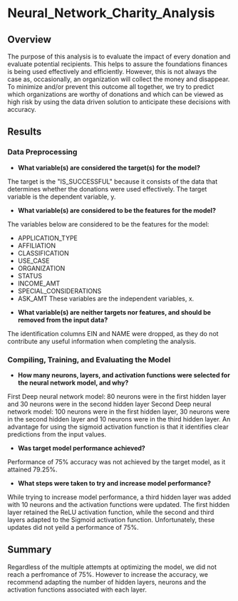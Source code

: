 # Neural_Network_Charity_Analysis

## Overview
The purpose of this analysis is to evaluate the impact of every donation and evaluate potential recipients. This helps to assure the foundations finances is being used effectively and efficiently. However, this is not always the case as, occasionally, an organization will collect the money and disappear. To minimize and/or prevent this outcome all together, we try to predict which organizations are worthy of donations and which can be viewed as high risk by using the data driven solution to anticipate these decisions with accuracy.

## Results

### Data Preprocessing
* **What variable(s) are considered the target(s) for the model?** 

The target is the "IS_SUCCESSFUL" because it consists of the data that determines whether the donations were used effectively. The target variable is the dependent variable, y.  

* **What variable(s) are considered to be the features for the model?** 

The variables below are considered to be the features for the model: 
- APPLICATION_TYPE
- AFFILIATION
- CLASSIFICATION
- USE_CASE
- ORGANIZATION
- STATUS
- INCOME_AMT
- SPECIAL_CONSIDERATIONS
- ASK_AMT
These variables are the independent variables, x.

* **What variable(s) are neither targets nor features, and should be removed from the input data?** 

The identification columns EIN and NAME were dropped, as they do not contribute any useful information when completing the analysis.

### Compiling, Training, and Evaluating the Model
* **How many neurons, layers, and activation functions were selected for the neural network model, and why?** 

First Deep neural network model: 80 neurons were in the first hidden layer and 30 neurons were in the second hidden layer 
Second Deep neural network model: 100 neurons were in the first hidden layer, 30 neurons were in the second hidden layer and 10 neurons were in the third hidden layer.
An advantage for using the sigmoid activation function is that it identifies clear predictions from the input values. 

* **Was target model performance achieved?** 

Performance of 75% accuracy was not achieved by the target model, as it attained 79.25%. 

* **What steps were taken to try and increase model performance?** 

While trying to increase model performance, a third hidden layer was added with 10 neurons and the activation functions were updated. The first hidden layer retained the ReLU activation function, while the second and third layers adapted to the Sigmoid activation function. Unfortunately, these updates did not yeild a performance of 75%. 

## Summary
Regardless of the multiple attempts at optimizing the model, we did not reach a perfromance of 75%. However to increase the accuracy, we recommend adapting the number of hidden layers, neurons and the activation functions associated with each layer.